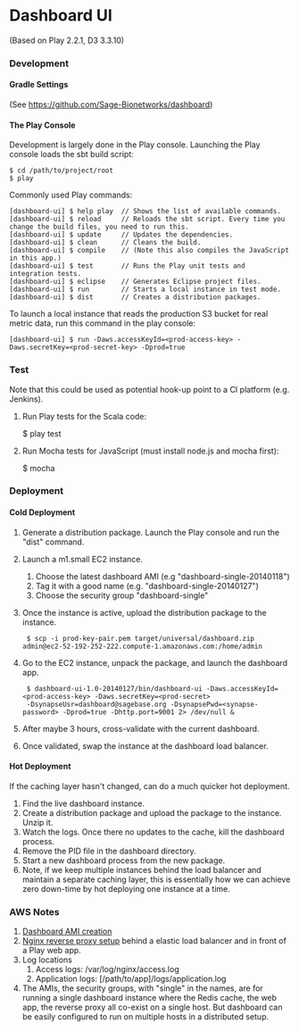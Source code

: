 Dashboard UI
=====================================

(Based on Play 2.2.1, D3 3.3.10)

### Development

#### Gradle Settings

(See https://github.com/Sage-Bionetworks/dashboard)

#### The Play Console

Development is largely done in the Play console.  Launching the Play console loads the sbt build script:

    $ cd /path/to/project/root
    $ play

Commonly used Play commands:

    [dashboard-ui] $ help play  // Shows the list of available commands.
    [dashboard-ui] $ reload     // Reloads the sbt script. Every time you change the build files, you need to run this.
    [dashboard-ui] $ update     // Updates the dependencies.
    [dashboard-ui] $ clean      // Cleans the build.
    [dashboard-ui] $ compile    // (Note this also compiles the JavaScript in this app.)
    [dashboard-ui] $ test       // Runs the Play unit tests and integration tests.
    [dashboard-ui] $ eclipse    // Generates Eclipse project files.
    [dashboard-ui] $ run        // Starts a local instance in test mode.
    [dashboard-ui] $ dist       // Creates a distribution packages.

To launch a local instance that reads the production S3 bucket for real metric data, run this command in the play console:

    [dashboard-ui] $ run -Daws.accessKeyId=<prod-access-key> -Daws.secretKey=<prod-secret-key> -Dprod=true

### Test

Note that this could be used as potential hook-up point to a CI platform (e.g. Jenkins).

1. Run Play tests for the Scala code: 

    $ play test

2. Run Mocha tests for JavaScript (must install node.js and mocha first):

    $ mocha

### Deployment

#### Cold Deployment

1. Generate a distribution package. Launch the Play console and run the "dist" command.
2. Launch a m1.small EC2 instance.
    1. Choose the latest dashboard AMI (e.g "dashboard-single-20140118")
    2. Tag it with a good name (e.g. "dashboard-single-20140127")
    3. Choose the security group "dashboard-single"
3. Once the instance is active, upload the distribution package to the instance.

        $ scp -i prod-key-pair.pem target/universal/dashboard.zip admin@ec2-52-192-252-222.compute-1.amazonaws.com:/home/admin

4. Go to the EC2 instance, unpack the package, and launch the dashboard app.

        $ dashboard-ui-1.0-20140127/bin/dashboard-ui -Daws.accessKeyId=<prod-access-key> -Daws.secretKey=<prod-secret>
        -DsynapseUsr=dashboard@sagebase.org -DsynapsePwd=<synapse-password> -Dprod=true -Dhttp.port=9001 2> /dev/null &

5. After maybe 3 hours, cross-validate with the current dashboard.
6. Once validated, swap the instance at the dashboard load balancer.

#### Hot Deployment

If the caching layer hasn't changed, can do a much quicker hot deployment.

1. Find the live dashboard instance.
2. Create a distribution package and upload the package to the instance. Unzip it.
3. Watch the logs.  Once there no updates to the cache, kill the dashboard process.
4. Remove the PID file in the dashboard directory.
5. Start a new dashboard process from the new package.
6. Note, if we keep multiple instances behind the load balancer and maintain a separate caching layer,
   this is essentially how we can achieve zero down-time by hot deploying one instance at a time.

### AWS Notes

1. [Dashboard AMI creation](https://gist.github.com/eric-wu/8658696)
2. [Nginx reverse proxy setup](https://gist.github.com/eric-wu/8483112) behind a elastic load balancer and in front of a Play web app.
3. Log locations
    1. Access logs: /var/log/nginx/access.log
    2. Application logs: [/path/to/app]/logs/application.log
4. The AMIs, the security groups, with "single" in the names, are for running a single dashboard instance where the Redis cache,
the web app, the reverse proxy all co-exist on a single host. But dashboard can be easily configured to run on multiple hosts
in a distributed setup.
